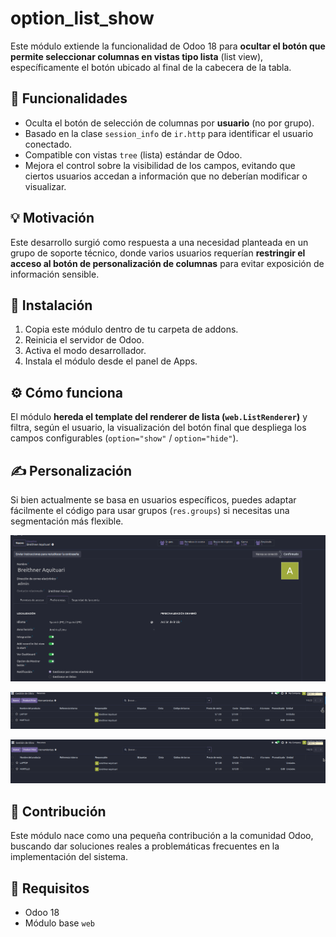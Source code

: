 # option_list_show

Este módulo extiende la funcionalidad de Odoo 18 para **ocultar el botón que permite seleccionar columnas en vistas tipo lista** (list view), específicamente el botón ubicado al final de la cabecera de la tabla.

## 🧩 Funcionalidades

- Oculta el botón de selección de columnas por **usuario** (no por grupo).
- Basado en la clase `session_info` de `ir.http` para identificar el usuario conectado.
- Compatible con vistas `tree` (lista) estándar de Odoo.
- Mejora el control sobre la visibilidad de los campos, evitando que ciertos usuarios accedan a información que no deberían modificar o visualizar.

## 💡 Motivación

Este desarrollo surgió como respuesta a una necesidad planteada en un grupo de soporte técnico, donde varios usuarios requerían **restringir el acceso al botón de personalización de columnas** para evitar exposición de información sensible.

## 🔧 Instalación

1. Copia este módulo dentro de tu carpeta de addons.
2. Reinicia el servidor de Odoo.
3. Activa el modo desarrollador.
4. Instala el módulo desde el panel de Apps.

## ⚙️ Cómo funciona

El módulo **hereda el template del renderer de lista (`web.ListRenderer`)** y filtra, según el usuario, la visualización del botón final que despliega los campos configurables (`option="show"` / `option="hide"`).

## ✍️ Personalización

Si bien actualmente se basa en usuarios específicos, puedes adaptar fácilmente el código para usar grupos (`res.groups`) si necesitas una segmentación más flexible.

![alt text](static/img/1.png)

![alt text](static/img/2.png)

![alt text](static/img/3.png)

## 🤝 Contribución

Este módulo nace como una pequeña contribución a la comunidad Odoo, buscando dar soluciones reales a problemáticas frecuentes en la implementación del sistema.

## 📌 Requisitos

- Odoo 18
- Módulo base `web`



